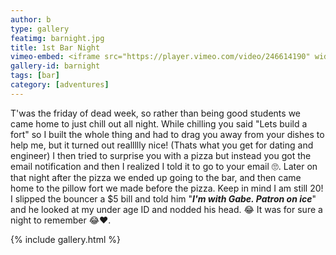 ```yaml
---
author: b
type: gallery
featimg: barnight.jpg
title: 1st Bar Night
vimeo-embed: <iframe src="https://player.vimeo.com/video/246614190" width="640" height="1138" frameborder="0" webkitallowfullscreen mozallowfullscreen allowfullscreen></iframe>
gallery-id: barnight
tags: [bar]
category: [adventures]
---
```

T'was the friday of dead week, so rather than being good students we came home to just chill out all night. While chilling you said "Lets build a fort" so I built the whole thing and had to drag you away from your dishes to help me, but it turned out reallllly nice! (Thats what you get for dating and engineer) I then tried to surprise you with a pizza but instead you got the email notification and then I realized I told it to go to your email 🙄. Later on that night after the pizza we ended up going to the bar, and then came home to the pillow fort we made before the pizza. Keep in mind I am still 20! I slipped the bouncer a $5 bill and told him "<i><strong>I'm with Gabe. Patron on ice</strong></i>" and he looked at my under age ID and nodded his head. 😂 It was for sure a night to remember 😂❤️.
<br>

{% include gallery.html %}